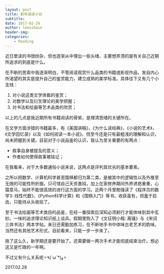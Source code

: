 ```yaml
---
layout: post
title: 新年阅读小记
subtitle:
date: 2017-02-28
author: lewisbase
header-img:
categories: 
    - Reading
---
```


近日里读的书很纷杂，但也逐渐从中理出一些头绪，主要想弄清的是有关自己近期所追求的到底是什么。

在不断的思索中我逐渐明白，不管阅读观赏什么品类的书籍或影视作品，发自内心所渴望的其实是提升自己的鉴赏能力，建立成熟的美学标准。具体往下又有几个小支线：

1. 对小说这类文学体裁的鉴赏；
2. 对数学以及衍生理论的美学把握；
3. 对书法和绘画等艺术品类的欣赏；

以上的几点是我近期所有书籍阅读的骨架，是理清思绪的关键所在。

在文学方面涉猎的书籍最多，有《美国讲稿》，《为什么读经典》，《小说的艺术》，《文学回忆录》以及《如何阅读一本小说》。但至今还是只有最粗浅的理解和认识，尚未把握到关键。目前对于小说品鉴的认识，我认为至关重要的有两点：

* 故事自身被提及的意义；
* 作者如何使得故事被铭记；

在我看来，对于大多数通俗小说来说，这两点是评判其优劣的基本要素。

之所以把数学、计算机科学甚至围棋都归为第二类，是被其中的逻辑性以及外推至无限的可能性所折服。只可惜自己天资愚钝，加上在家修养期间外界诱惑重重，心猿意马，始终不能很高效的进行这方面的学习。近两个月里勉强读了《程序员的数学3: 线性代数》、《Python科学计算》和《围棋入门》等书。收获虽有，但羞于启齿，只能待从头收拾了。

至于书法绘画等艺术类目的品鉴，在经一番探索后深知必须躬行才能体味到其中玄妙。一味的追求理论知识纸上谈兵。假期里购入了《文征明小楷: 离骚》与《宋词三体书法》两本字帖。来日还需勤加练习，在不断地手书中体味古老艺术的韵味。当然还有其他艺术形式，目前看来，只能一步一步来了。

拖了这么久，新学期还是要开始了。还需要做一两次手术才能彻底结束治疗。想必这又是忙碌的一年啊。

不过又有什么关系呢✧٩(ˊωˋ*)و✧

2017.02.28